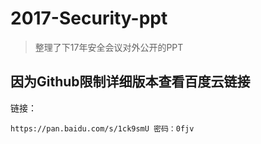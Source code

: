 # 2017-Security-ppt
> 整理了下17年安全会议对外公开的PPT

## 因为Github限制详细版本查看百度云链接
链接：
```
https://pan.baidu.com/s/1ck9smU 密码：0fjv
```
